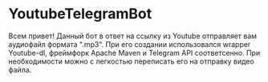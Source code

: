 # YoutubeTelegramBot
Всем привет! 
Данный бот в ответ на ссылку из Youtube отправляет вам аудиофайл формата ".mp3". При его создании использовался wrapper Youtube-dl, фреймфорк Apache Maven и Telegram API соответсенно. 
При необходимости можно с легкостью переписать его на отправку видео файла.

